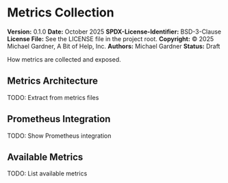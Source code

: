 # Metrics Collection

**Version:** 0.1.0
**Date:** October 2025
**SPDX-License-Identifier:** BSD-3-Clause
**License File:** See the LICENSE file in the project root.
**Copyright:** © 2025 Michael Gardner, A Bit of Help, Inc.
**Authors:** Michael Gardner
**Status:** Draft

How metrics are collected and exposed.

## Metrics Architecture

TODO: Extract from metrics files

## Prometheus Integration

TODO: Show Prometheus integration

## Available Metrics

TODO: List available metrics
